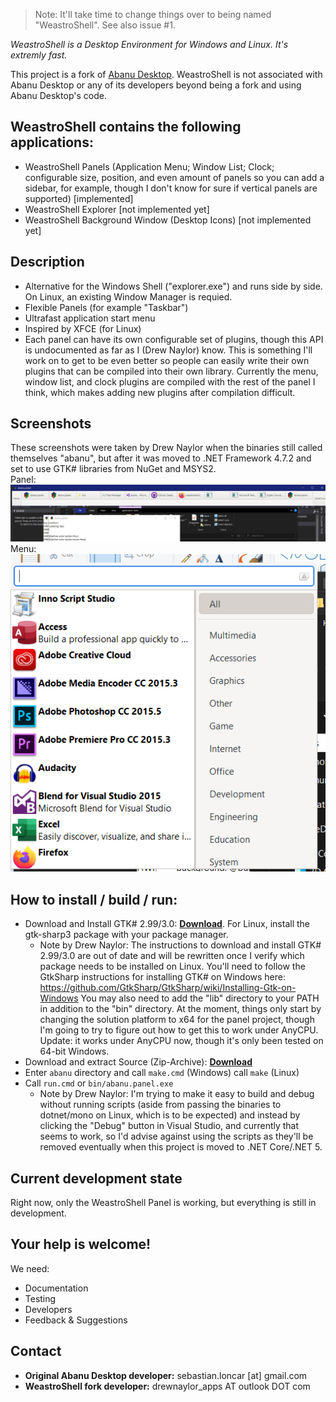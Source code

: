 >Note: It'll take time to change things over to being named "WeastroShell". See also issue #1.

*WeastroShell is a Desktop Environment for Windows and Linux. It's extremly fast.*

This project is a fork of [Abanu Desktop](https://github.com/abanu-desktop/abanu). WeastroShell is not associated with Abanu Desktop or any of its developers beyond being a fork and using Abanu Desktop's code.

## WeastroShell contains the following applications:
* WeastroShell Panels (Application Menu; Window List; Clock; configurable size, position, and even amount of panels so you can add a sidebar, for example, though I don't know for sure if vertical panels are supported) [implemented]
* WeastroShell Explorer [not implemented yet]
* WeastroShell Background Window (Desktop Icons) [not implemented yet]

## Description
* Alternative for the Windows Shell ("explorer.exe") and runs side by side. On Linux, an existing Window Manager is requied.
* Flexible Panels (for example "Taskbar")
* Ultrafast application start menu
* Inspired by XFCE (for Linux)
* Each panel can have its own configurable set of plugins, though this API is undocumented as far as I (Drew Naylor) know. This is something I'll work on to get to be even better so people can easily write their own plugins that can be compiled into their own library. Currently the menu, window list, and clock plugins are compiled with the rest of the panel I think, which makes adding new plugins after compilation difficult.

## Screenshots
These screenshots were taken by Drew Naylor when the binaries still called themselves "abanu", but after it was moved to .NET Framework 4.7.2 and set to use GTK# libraries from NuGet and MSYS2.<br>
Panel:<br>
![](/docs/images/weastroshell-panel.png?raw=true)<br>
Menu:<br>
![](/docs/images/weastroshell-menu.png?raw=true)

## How to install / build / run:
* Download and Install GTK# 2.99/3.0: **[Download](https://github.com/mono/gtk-sharp/releases/download/2.99.3/gtk-sharp-2.99.3.msi)**. For Linux, install the gtk-sharp3 package with your package manager.
  * Note by Drew Naylor: The instructions to download and install GTK# 2.99/3.0 are out of date and will be rewritten once I verify which package needs to be installed on Linux. You'll need to follow the GtkSharp instructions for installing GTK# on Windows here: https://github.com/GtkSharp/GtkSharp/wiki/Installing-Gtk-on-Windows You may also need to add the "lib" directory to your PATH in addition to the "bin" directory. At the moment, things only start by changing the solution platform to x64 for the panel project, though I'm going to try to figure out how to get this to work under AnyCPU. Update: it works under AnyCPU now, though it's only been tested on 64-bit Windows.
* Download and extract Source (Zip-Archive): **[Download](https://github.com/abanu-desktop/abanu/archive/master.zip)**
* Enter `abanu` directory and call `make.cmd` (Windows) call `make` (Linux)
* Call `run.cmd` or `bin/abanu.panel.exe`
  * Note by Drew Naylor: I'm trying to make it easy to build and debug without running scripts (aside from passing the binaries to dotnet/mono on Linux, which is to be expected) and instead by clicking the "Debug" button in Visual Studio, and currently that seems to work, so I'd advise against using the scripts as they'll be removed eventually when this project is moved to .NET Core/.NET 5.

## Current development state
Right now, only the WeastroShell Panel is working, but everything is still in development.

## Your help is welcome!
We need:
* Documentation
* Testing
* Developers
* Feedback & Suggestions

## Contact
- **Original Abanu Desktop developer:** sebastian.loncar [at] gmail.com<br>
- **WeastroShell fork developer:** drewnaylor_apps AT outlook DOT com
